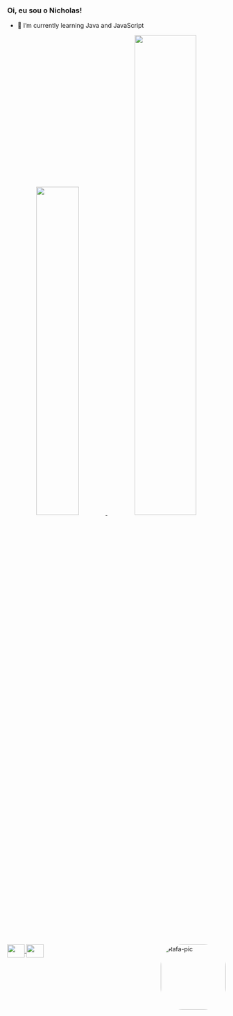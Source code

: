 ### Oi, eu sou o Nicholas!

- 🌱 I’m currently learning Java and JavaScript

<div align="center">
  <a href="https://github.com/nicholasboari">
  <img width="44%" src="https://github-readme-stats.vercel.app/api?username=nicholasboari&show_icons=true&theme=dracula&include_all_commits=true&count_private=true"/>
  <img width="53.2%" src="https://github-readme-stats.vercel.app/api/top-langs/?username=nicholasboari&layout=compact&langs_count=7&theme=dracula"/>
</div>
<div style="display: inline_block"><br>
  <img align="center" height="30" width="40" src="https://cdn.jsdelivr.net/gh/devicons/devicon/icons/java/java-original.svg" />
  <img align="center" height="30" width="40" src="https://cdn.jsdelivr.net/gh/devicons/devicon/icons/javascript/javascript-original.svg" />
          
  <img align="right" alt="Rafa-pic" height="150" style="border-radius:50px;" src="https://media.discordapp.net/attachments/797319004871589981/969824090158399488/jackfrost720x720.png?width=676&height=676">
</div>

